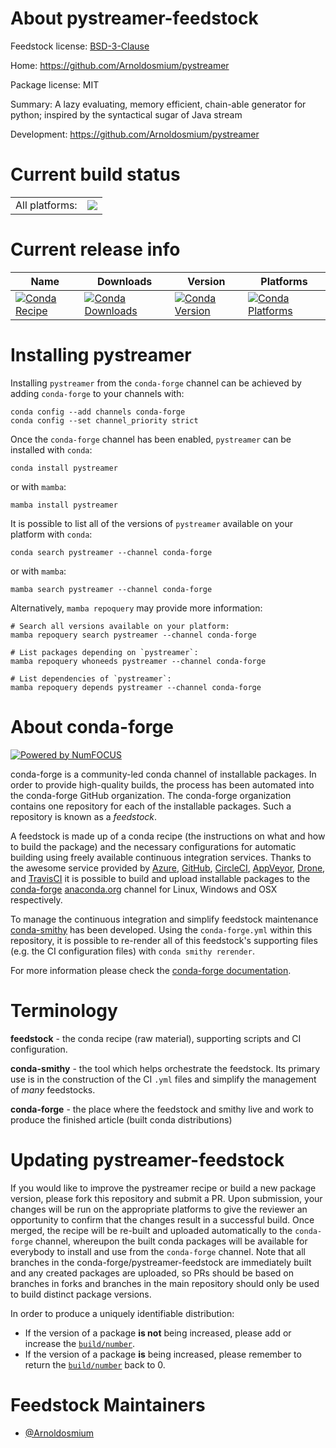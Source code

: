 About pystreamer-feedstock
==========================

Feedstock license: [BSD-3-Clause](https://github.com/conda-forge/pystreamer-feedstock/blob/main/LICENSE.txt)

Home: https://github.com/Arnoldosmium/pystreamer

Package license: MIT

Summary: A lazy evaluating, memory efficient, chain-able generator for python; inspired by the syntactical sugar of Java stream

Development: https://github.com/Arnoldosmium/pystreamer

Current build status
====================


<table><tr><td>All platforms:</td>
    <td>
      <a href="https://dev.azure.com/conda-forge/feedstock-builds/_build/latest?definitionId=6724&branchName=main">
        <img src="https://dev.azure.com/conda-forge/feedstock-builds/_apis/build/status/pystreamer-feedstock?branchName=main">
      </a>
    </td>
  </tr>
</table>

Current release info
====================

| Name | Downloads | Version | Platforms |
| --- | --- | --- | --- |
| [![Conda Recipe](https://img.shields.io/badge/recipe-pystreamer-green.svg)](https://anaconda.org/conda-forge/pystreamer) | [![Conda Downloads](https://img.shields.io/conda/dn/conda-forge/pystreamer.svg)](https://anaconda.org/conda-forge/pystreamer) | [![Conda Version](https://img.shields.io/conda/vn/conda-forge/pystreamer.svg)](https://anaconda.org/conda-forge/pystreamer) | [![Conda Platforms](https://img.shields.io/conda/pn/conda-forge/pystreamer.svg)](https://anaconda.org/conda-forge/pystreamer) |

Installing pystreamer
=====================

Installing `pystreamer` from the `conda-forge` channel can be achieved by adding `conda-forge` to your channels with:

```
conda config --add channels conda-forge
conda config --set channel_priority strict
```

Once the `conda-forge` channel has been enabled, `pystreamer` can be installed with `conda`:

```
conda install pystreamer
```

or with `mamba`:

```
mamba install pystreamer
```

It is possible to list all of the versions of `pystreamer` available on your platform with `conda`:

```
conda search pystreamer --channel conda-forge
```

or with `mamba`:

```
mamba search pystreamer --channel conda-forge
```

Alternatively, `mamba repoquery` may provide more information:

```
# Search all versions available on your platform:
mamba repoquery search pystreamer --channel conda-forge

# List packages depending on `pystreamer`:
mamba repoquery whoneeds pystreamer --channel conda-forge

# List dependencies of `pystreamer`:
mamba repoquery depends pystreamer --channel conda-forge
```


About conda-forge
=================

[![Powered by
NumFOCUS](https://img.shields.io/badge/powered%20by-NumFOCUS-orange.svg?style=flat&colorA=E1523D&colorB=007D8A)](https://numfocus.org)

conda-forge is a community-led conda channel of installable packages.
In order to provide high-quality builds, the process has been automated into the
conda-forge GitHub organization. The conda-forge organization contains one repository
for each of the installable packages. Such a repository is known as a *feedstock*.

A feedstock is made up of a conda recipe (the instructions on what and how to build
the package) and the necessary configurations for automatic building using freely
available continuous integration services. Thanks to the awesome service provided by
[Azure](https://azure.microsoft.com/en-us/services/devops/), [GitHub](https://github.com/),
[CircleCI](https://circleci.com/), [AppVeyor](https://www.appveyor.com/),
[Drone](https://cloud.drone.io/welcome), and [TravisCI](https://travis-ci.com/)
it is possible to build and upload installable packages to the
[conda-forge](https://anaconda.org/conda-forge) [anaconda.org](https://anaconda.org/)
channel for Linux, Windows and OSX respectively.

To manage the continuous integration and simplify feedstock maintenance
[conda-smithy](https://github.com/conda-forge/conda-smithy) has been developed.
Using the ``conda-forge.yml`` within this repository, it is possible to re-render all of
this feedstock's supporting files (e.g. the CI configuration files) with ``conda smithy rerender``.

For more information please check the [conda-forge documentation](https://conda-forge.org/docs/).

Terminology
===========

**feedstock** - the conda recipe (raw material), supporting scripts and CI configuration.

**conda-smithy** - the tool which helps orchestrate the feedstock.
                   Its primary use is in the construction of the CI ``.yml`` files
                   and simplify the management of *many* feedstocks.

**conda-forge** - the place where the feedstock and smithy live and work to
                  produce the finished article (built conda distributions)


Updating pystreamer-feedstock
=============================

If you would like to improve the pystreamer recipe or build a new
package version, please fork this repository and submit a PR. Upon submission,
your changes will be run on the appropriate platforms to give the reviewer an
opportunity to confirm that the changes result in a successful build. Once
merged, the recipe will be re-built and uploaded automatically to the
`conda-forge` channel, whereupon the built conda packages will be available for
everybody to install and use from the `conda-forge` channel.
Note that all branches in the conda-forge/pystreamer-feedstock are
immediately built and any created packages are uploaded, so PRs should be based
on branches in forks and branches in the main repository should only be used to
build distinct package versions.

In order to produce a uniquely identifiable distribution:
 * If the version of a package **is not** being increased, please add or increase
   the [``build/number``](https://docs.conda.io/projects/conda-build/en/latest/resources/define-metadata.html#build-number-and-string).
 * If the version of a package **is** being increased, please remember to return
   the [``build/number``](https://docs.conda.io/projects/conda-build/en/latest/resources/define-metadata.html#build-number-and-string)
   back to 0.

Feedstock Maintainers
=====================

* [@Arnoldosmium](https://github.com/Arnoldosmium/)

